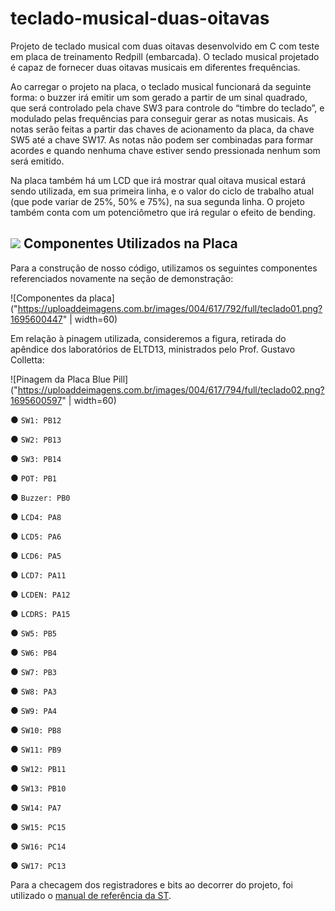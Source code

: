 # teclado-musical-duas-oitavas
Projeto de teclado musical com duas oitavas desenvolvido em C com teste em placa de treinamento Redpill (embarcada). O teclado musical projetado é capaz de fornecer duas oitavas musicais em diferentes frequências.

Ao carregar o projeto na placa, o teclado musical funcionará da seguinte forma: o buzzer irá emitir um som gerado a partir de um sinal quadrado, que será controlado pela chave SW3 para controle do “timbre do teclado”, e modulado pelas frequências para conseguir gerar as notas musicais. As notas serão feitas a partir das chaves de acionamento da placa, da chave SW5 até a chave SW17. As notas não podem ser combinadas para formar acordes e quando nenhuma chave estiver sendo pressionada nenhum som será emitido.

Na placa também há um LCD que irá mostrar qual oitava musical estará sendo utilizada, em sua primeira linha, e o valor do ciclo de trabalho atual (que pode variar de 25%, 50% e 75%), na sua segunda linha. O projeto também conta com um potenciômetro que irá regular o efeito de bending.

## <img src="https://img.icons8.com/external-soft-fill-juicy-fish/30/external-chip-computer-hardware-soft-fill-soft-fill-juicy-fish.png"/> Componentes Utilizados na Placa

Para a construção de nosso código, utilizamos os seguintes componentes referenciados novamente na seção de demonstração:

![Componentes da placa]("https://uploaddeimagens.com.br/images/004/617/792/full/teclado01.png?1695600447" | width=60)

Em relação à pinagem utilizada, consideremos a figura, retirada do apêndice dos laboratórios de ELTD13, ministrados pelo Prof. Gustavo Colletta:

![Pinagem da Placa Blue Pill]("https://uploaddeimagens.com.br/images/004/617/794/full/teclado02.png?1695600597" | width=60)

● `SW1: PB12`

● `SW2: PB13`

● `SW3: PB14`

● `POT: PB1`

● `Buzzer: PB0`

● `LCD4: PA8`

● `LCD5: PA6`

● `LCD6: PA5`

● `LCD7: PA11`

● `LCDEN: PA12`

● `LCDRS: PA15`

● `SW5: PB5`

● `SW6: PB4`

● `SW7: PB3`

● `SW8: PA3`

● `SW9: PA4`

● `SW10: PB8`

● `SW11: PB9`

● `SW12: PB11`

● `SW13: PB10`

● `SW14: PA7`

● `SW15: PC15`

● `SW16: PC14`

● `SW17: PC13`

Para a checagem dos registradores e bits ao decorrer do projeto, foi utilizado o [manual de referência da ST](https://www.st.com/resource/en/reference_manual/cd00171190-stm32f101xx-stm32f102xx-stm32f103xx-stm32f105xx-and-stm32f107xx-advanced-arm-based-32-bit-mcus-stmicroelectronics.pdf).

